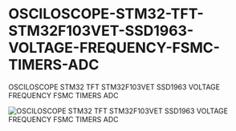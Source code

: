 # OSCILOSCOPE-STM32-TFT-STM32F103VET-SSD1963-VOLTAGE-FREQUENCY-FSMC-TIMERS-ADC
OSCILOSCOPE STM32 TFT STM32F103VET SSD1963 VOLTAGE FREQUENCY FSMC TIMERS ADC

![OSCILOSCOPE STM32 TFT STM32F103VET SSD1963 VOLTAGE FREQUENCY FSMC TIMERS ADC](https://github.com/offpic/OSCILOSCOPE-STM32-TFT-STM32F103VET-SSD1963-VOLTAGE-FREQUENCY-FSMC-TIMERS-ADC/assets/31142397/6b044b0c-e81d-4c26-9001-4790025963a4)
